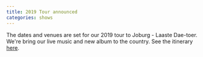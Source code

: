 ```yaml
---
title: 2019 Tour announced
categories: shows
---
```


The dates and venues are set for our 2019 tour to Joburg - Laaste Dae-toer. We're bring our live music and new album to the country. See the itinerary <a href="{{ site.baseurl }}{% link _shows/2019_april_tour.md %}">here</a>.
